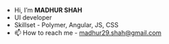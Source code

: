 - Hi, I’m **MADHUR SHAH**
- UI developer
- Skillset - Polymer, Angular, JS, CSS
- 📫 How to reach me - madhur29.shah@gmail.com 

<!---
madhur29shah87/madhur29shah87 is a ✨ special ✨ repository because its `README.md` (this file) appears on your GitHub profile.
You can click the Preview link to take a look at your changes.
--->
